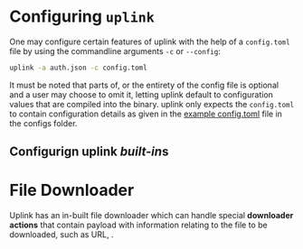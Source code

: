 # Configuring `uplink`
One may configure certain features of uplink with the help of a `config.toml` file by using the commandline arguments `-c` or `--config`:
```sh
uplink -a auth.json -c config.toml
```

It must be noted that parts of, or the entirety of the config file is optional and a user may choose to omit it, letting uplink default to configuration values that are compiled into the binary. uplink only expects the `config.toml` to contain configuration details as given in the [example config.toml][config] file in the configs folder.

## Configurign uplink *built-in*s

# File Downloader
Uplink has an in-built file downloader which can handle special **downloader actions** that contain payload with information relating to the file to be downloaded, such as URL, .

[config]: configs/config.toml
